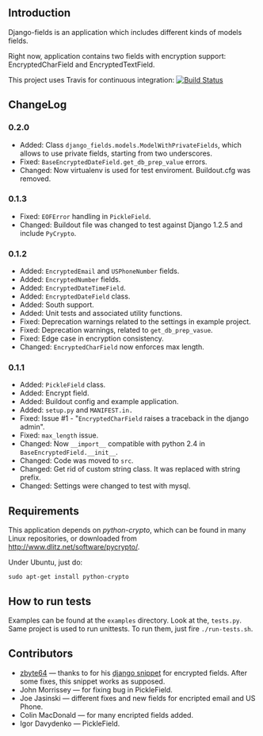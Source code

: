 Introduction
------------

Django-fields is an application which includes different kinds of models fields.

Right now, application contains two fields with encryption support:
EncryptedCharField and EncryptedTextField.

This project uses Travis for continuous integration: [![Build Status](https://secure.travis-ci.org/svetlyak40wt/django-fields.png)](http://travis-ci.org/svetlyak40wt/django-fields)


ChangeLog
---------

### 0.2.0

* Added: Class `django_fields.models.ModelWithPrivateFields`, which allows to use private fields, starting from two underscores.
* Fixed: `BaseEncryptedDateField.get_db_prep_value` errors.
* Changed: Now virtualenv is used for test enviroment. Buildout.cfg was removed.

### 0.1.3

* Fixed: `EOFError` handling in `PickleField`.
* Changed: Buildout file was changed to test against Django 1.2.5 and include `PyCrypto`.

### 0.1.2
* Added: `EncryptedEmail` and `USPhoneNumber` fields.
* Added: `EncryptedNumber` fields.
* Added: `EncryptedDateTimeField`.
* Added: `EncryptedDateField` class.
* Added: South support.
* Added: Unit tests and associated utility functions.
* Fixed: Deprecation warnings related to the settings in example project.
* Fixed: Deprecation warnings, related to `get_db_prep_vasue`.
* Fixed: Edge case in encryption consistency.
* Changed: `EncryptedCharField` now enforces max length.

### 0.1.1
* Added: `PickleField` class.
* Added: Encrypt field.
* Added: Buildout config and example application.
* Added: `setup.py` and `MANIFEST.in.`
* Fixed: Issue #1 - "`EncryptedCharField` raises a traceback in the django admin".
* Fixed: `max_length` issue.
* Changed: Now `__import__` compatible with python 2.4 in `BaseEncryptedField.__init__`.
* Changed: Code was moved to `src`.
* Changed: Get rid of custom string class. It was replaced with string prefix.
* Changed: Settings were changed to test with mysql.

Requirements
-----------

This application depends on *python-crypto*, which can be found in many Linux
repositories, or downloaded from http://www.dlitz.net/software/pycrypto/.

Under Ubuntu, just do:

    sudo apt-get install python-crypto

How to run tests
----------------

Examples can be found at the `examples` directory. Look at the, `tests.py`.
Same project is used to run unittests. To run them, just fire `./run-tests.sh`.

Contributors
------------

* [zbyte64](http://www.djangosnippets.org/users/zbyte64/) — thanks to for 
  his [django snippet](http://www.djangosnippets.org/snippets/1095/) for encrypted
  fields. After some fixes, this snippet works as supposed.
* John Morrissey — for fixing bug in PickleField.
* Joe Jasinski — different fixes and new fields for encripted email and US Phone.
* Colin MacDonald — for many encripted fields added.
* Igor Davydenko — PickleField.
